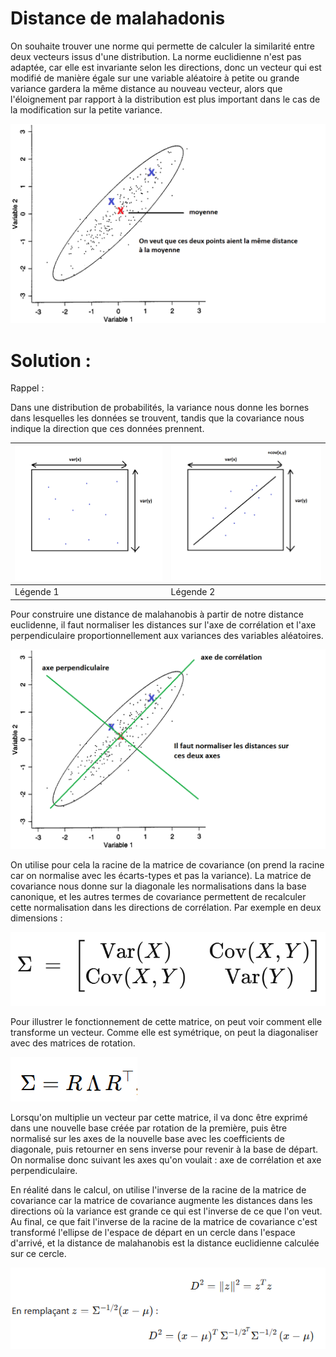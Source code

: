 # Distance de malahadonis

On souhaite trouver une norme qui permette de calculer la similarité entre deux vecteurs issus d'une distribution.
La norme euclidienne n'est pas adaptée, car elle est invariante selon les directions, donc un vecteur qui est modifié de manière égale
sur une variable aléatoire à petite ou grande variance gardera la même distance au nouveau vecteur, alors que l'éloignement par rapport 
à la distribution est plus important dans le cas de la modification sur la petite variance.

![mahalanobis3.PNG](mahalanobis3.PNG)



# Solution :

Rappel : 

Dans une distribution de probabilités, la variance nous donne les bornes dans lesquelles les données se trouvent,
tandis que la covariance nous indique la direction que ces données prennent.

| ![Image1](variance.PNG) | ![Image2](covariance.PNG) |
|-----------------------------|-----------------------------|
| Légende 1                   | Légende 2                   |


Pour construire une distance de malahanobis à partir de notre distance euclidenne, il faut normaliser les distances sur 
l'axe de corrélation et l'axe perpendiculaire proportionnellement aux variances des variables aléatoires. 

![mahalanobis4.PNG](mahalanobis4.PNG)

On utilise pour cela la 
racine de la matrice de covariance (on prend la racine car on normalise avec les écarts-types et pas la variance). 
La matrice de covariance nous donne sur la diagonale les normalisations dans 
la base canonique, et les autres termes de covariance permettent de recalculer cette normalisation dans les
directions de corrélation. Par exemple en deux dimensions :

![matricedecovariance.PNG](matricedecovariance.PNG)

Pour illustrer le fonctionnement de cette matrice, on peut voir comment elle transforme un vecteur. Comme elle est
symétrique, on peut la diagonaliser avec des matrices de rotation. 

![diagonalisation.PNG](diagonalisation.PNG)

Lorsqu'on multiplie un vecteur par cette matrice,
il va donc être exprimé dans une nouvelle base créée par rotation de la première, puis être normalisé sur les 
axes de la nouvelle base avec les coefficients de diagonale, puis retourner en sens inverse pour revenir à la base
de départ. On normalise donc suivant les axes qu'on voulait : axe de corrélation et axe perpendiculaire.

En réalité dans le calcul, on utilise l'inverse de la racine de la  matrice de covariance car 
la matrice de covariance augmente les distances dans les directions où la variance est grande ce qui est l'inverse 
de ce que l'on veut. Au final,
ce que fait l'inverse de la racine de la  matrice de covariance c'est transformé l'ellipse de l'espace de départ en 
un cercle
dans l'espace d'arrivé, et la distance de malahanobis est la distance euclidienne calculée sur ce cercle.

![distanceeuclidienne.PNG](distanceeuclidienne.PNG)
